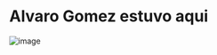 # Alvaro Gomez estuvo aqui
![image](https://github.com/RaviOli2621/Xavi_general/assets/147045272/00f31dc0-610d-40ca-8cf4-dce5ab22b375)
